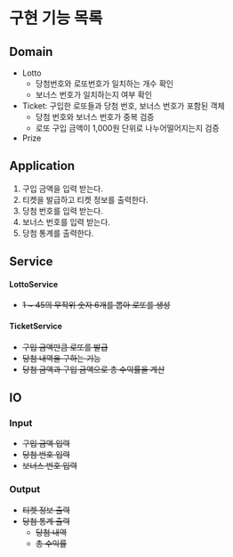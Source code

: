
# 구현 기능 목록

## Domain
- Lotto
  - 당첨번호와 로또번호가 일치하는 개수 확인
  - 보너스 번호가 일치하는지 여부 확인
- Ticket: 구입한 로또들과 당첨 번호, 보너스 번호가 포함된 객체
  - 당첨 번호와 보너스 번호가 중복 검증
  - 로또 구입 금액이 1,000원 단위로 나누어떨어지는지 검증
- Prize

## Application
1. 구입 금액을 입력 받는다.
2. 티켓을 발급하고 티켓 정보를 출력한다.
3. 당첨 번호를 입력 받는다.
4. 보너스 번호를 입력 받는다.
6. 당첨 통계를 출력한다.

## Service
#### LottoService
- ~~1 ~ 45의 무작위 숫자 6개를 뽑아 로또를 생성~~ 
#### TicketService
- ~~구입 금액만큼 로또를 발급~~
- ~~당첨 내역을 구하는 기능~~
- ~~당첨 금액과 구입 금액으로 총 수익률을 계산~~

## IO
### Input
- ~~구입 금액 입력~~
- ~~당첨 번호 입력~~
- ~~보너스 번호 입력~~

### Output
- ~~티켓 정보 출력~~
- ~~당첨 통계 출력~~
  - ~~당첨 내역~~
  - ~~총 수익률~~
